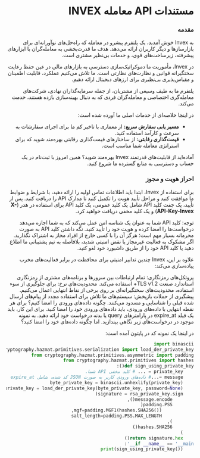 <div dir="rtl">


# مستندات API معامله INVEX

### مقدمه

به Invex خوش آمدید، یک پلتفرم پیشرو در معامله که راه‌حل‌های نوآورانه‌ای برای بازارسازها و دیگر کاربران ارائه می‌دهد. هدف ما قدرت‌بخشی به معامله‌گران با ابزارهای پیشرفته، زیرساخت‌های قوی، و خدمات بی‌نظیر مشتری است.

در Invex، مأموریت ما دموکراتیک‌سازی دسترسی به بازارهای مالی در عین حفظ رعایت سختگیرانه قوانین و نظارت‌های نظارتی است. ما تلاش می‌کنیم عملکرد، قابلیت اطمینان و مقیاس‌پذیری بی‌نظیری برای ارزهای دیجیتال ارائه دهیم.

پلتفرم ما به طیف وسیعی از مشتریان، از جمله سرمایه‌گذاران نهادی، شرکت‌های معامله‌گری اختصاصی و معامله‌گران فردی که به دنبال بهینه‌سازی بازده هستند، خدمت می‌کند.

در اینجا خلاصه‌ای از خدمات اصلی ما آورده شده است:

- **مسیر یابی سفارش سریع:** از معماری با تاخیر کم ما برای اجرای سفارشات به سرعت و کارآمد استفاده کنید.
- **قیمت‌گذاری رقابتی:** از ساختارهای قیمت‌گذاری رقابتی بهره‌مند شوید که برای استراتژی معامله شما مناسب است.

آماده‌اید از قابلیت‌های قدرتمند Invex بهره‌مند شوید؟ همین امروز با ثبت‌نام در یک حساب و دسترسی به منابع گسترده ما شروع کنید.

### احراز هویت و مجوز
برای استفاده از Invex، ابتدا باید اطلاعات تماس اولیه را ارائه دهید، با شرایط و ضوابط ما موافقت کنید و مراحل تأیید هویت را تکمیل کنید تا مدارک API را دریافت کنید. پس از تأیید، یک جفت کلید API شامل یک کلید عمومی، یک کلید API برای استفاده در هدر (**X-API-Key-Invex**) و یک کلید مخفی دریافت خواهید کرد.

توجه: کلید API شما به عنوان یک شناسه امن عمل می‌کند که به شما اجازه می‌دهد درخواست‌ها را امضا کرده و هویت خود را تأیید کنید. نگه داشتن کلید API به صورت محرمانه بسیار مهم است؛ هرگز آن را با کسی خارج از افراد مجاز به اشتراک نگذارید. اگر مشکوک به فعالیت غیرمجاز یا نقض امنیتی شدید، بلافاصله به تیم پشتیبانی ما اطلاع دهید یا کلید API خود را از طریق داشبورد خود لغو کنید.

علاوه بر این، Invex چندین تدابیر امنیتی برای محافظت در برابر فعالیت‌های مخرب پیاده‌سازی می‌کند:

پروتکل‌های رمزنگاری: تمام ارتباطات بین سرورها و برنامه‌های مشتری از رمزنگاری استاندارد صنعت TLS v1.2+ استفاده می‌کند.
محدودیت‌های نرخ: برای جلوگیری از سوء استفاده، محدودیت‌های سختگیرانه‌ای بر روی برخی از نقاط انتهایی اعمال می‌کنیم.
پیشگیری از حملات بازپخش: سیستم‌های ما تلاش برای استفاده مجدد از پیام‌های ارسال شده قبلی را شناسایی و مسدود می‌کنند.
چگونه داده‌های ورودی را امضا کنیم؟
برای هر نقطه انتهایی با داده‌های ورودی، باید داده‌های ورودی خود را امضا کنید.
برای این کار، باید یک فیلد expire_at در پارامترهای query یا بدنه درخواست خود ارائه دهید.
به نمونه موجود در درخواست‌های زیر نگاهی بیندازید.
اما چگونه داده‌های خود را امضا کنید؟

در اینجا یک نمونه کد در پایتون آمده است:

```python
import binascii
from cryptography.hazmat.primitives.serialization import load_der_private_key
from cryptography.hazmat.primitives.asymmetric import padding
from cryptography.hazmat.primitives import hashes
def sign_using_private_key():
    private_key = ... # کلید مخفی API شما.
    message =...# داده‌های ورودی کاربر به صورت JSON کد شده، شامل expire_at
    byte_private_key = binascii.unhexlify(private_key)
    rsa_private_key = load_der_private_key(byte_private_key, password=None)
    signature = rsa_private_key.sign(
        message.encode(),
        padding.PSS(
            mgf=padding.MGF1(hashes.SHA256()),
            salt_length=padding.PSS.MAX_LENGTH
        ),
        hashes.SHA256()
    )
    return signature.hex()
if __name__ == '__main__':
    print(sign_using_private_key())
```





</div>